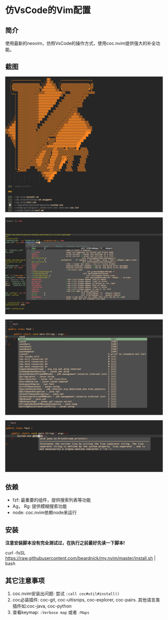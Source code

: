 # 仿VsCode的Vim配置

## 简介

使用最新的neovim，仿照VsCode的操作方式，使用coc.nvim提供强大的补全功能。

## 截图

![首页](./screenshots/home.png "首页")

![搜索](./screenshots/search.png "搜索")

![补全](./screenshots/complete.png "补全")

![文档提示](./screenshots/doc.png "文档提示")


## 依赖

+ fzf: 最重要的组件，提供搜索列表等功能
+ Ag， Rg: 提供模糊搜索功能
+ node: coc.nvim依赖node来运行

## 安装

**注意安装脚本没有完全测试过，在执行之前最好先读一下脚本!**

curl -fsSL https://raw.githubusercontent.com/beardnick/my.nvim/master/install.sh | bash

## 其它注意事项

1. coc.nvim安装出问题: 尝试 `:call coc#util#install()`
2. coc必装插件: coc-git, coc-ultisnips, coc-explorer, coc-pairs. 其他语言类插件如:coc-java, coc-python
3. 查看keymap: `:Verbose map` 或者 `:Maps`


